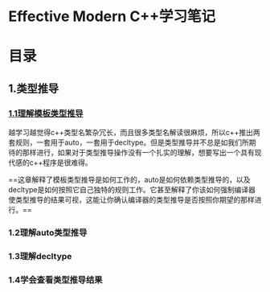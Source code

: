 # Effective Modern C++学习笔记

# 目录

## 1.类型推导

### [1.1理解模板类型推导](https://github.com/Lyf-liuyifan/Effective_Modern_Cpp/blob/main/1.%E7%B1%BB%E5%9E%8B%E6%8E%A8%E5%AF%BC/1.1%E7%90%86%E8%A7%A3%E6%A8%A1%E6%9D%BF%E7%B1%BB%E5%9E%8B%E6%8E%A8%E5%AF%BC.md)

​	越学习越觉得c++类型名繁杂冗长，而且很多类型名解读很麻烦，所以c++推出两套规则，一套用于auto，一套用于decltype。但是类型推导并不总是如我们所期待的那样进行，如果对于类型推导操作没有一个扎实的理解，想要写出一个具有现代感的c++程序是很难得。

​	==这章解释了模板类型推导是如何工作的，auto是如何依赖类型推导的，以及decltype是如何按照它自己独特的规则工作。它甚至解释了你该如何强制编译器使类型推导的结果可视，这能让你确认编译器的类型推导是否按照你期望的那样进行。==

### 1.2理解auto类型推导

### 1.3理解decltype



### 1.4学会查看类型推导结果
